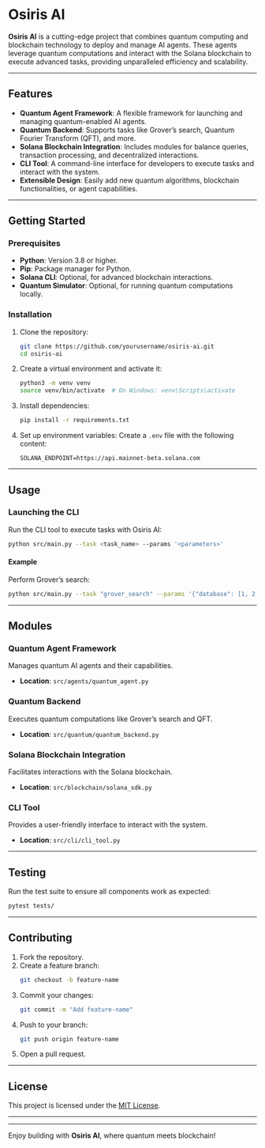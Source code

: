 # Osiris AI

**Osiris AI** is a cutting-edge project that combines quantum computing and blockchain technology to deploy and manage AI agents. These agents leverage quantum computations and interact with the Solana blockchain to execute advanced tasks, providing unparalleled efficiency and scalability.

---

## Features

- **Quantum Agent Framework**: A flexible framework for launching and managing quantum-enabled AI agents.
- **Quantum Backend**: Supports tasks like Grover’s search, Quantum Fourier Transform (QFT), and more.
- **Solana Blockchain Integration**: Includes modules for balance queries, transaction processing, and decentralized interactions.
- **CLI Tool**: A command-line interface for developers to execute tasks and interact with the system.
- **Extensible Design**: Easily add new quantum algorithms, blockchain functionalities, or agent capabilities.

---

## Getting Started

### Prerequisites
- **Python**: Version 3.8 or higher.
- **Pip**: Package manager for Python.
- **Solana CLI**: Optional, for advanced blockchain interactions.
- **Quantum Simulator**: Optional, for running quantum computations locally.

### Installation

1. Clone the repository:
   ```bash
   git clone https://github.com/yourusername/osiris-ai.git
   cd osiris-ai
   ```

2. Create a virtual environment and activate it:
   ```bash
   python3 -m venv venv
   source venv/bin/activate  # On Windows: venv\Scripts\activate
   ```

3. Install dependencies:
   ```bash
   pip install -r requirements.txt
   ```

4. Set up environment variables:
   Create a `.env` file with the following content:
   ```
   SOLANA_ENDPOINT=https://api.mainnet-beta.solana.com
   ```

---

## Usage

### Launching the CLI
Run the CLI tool to execute tasks with Osiris AI:
```bash
python src/main.py --task <task_name> --params '<parameters>'
```

#### Example
Perform Grover’s search:
```bash
python src/main.py --task "grover_search" --params '{"database": [1, 2, 3, 4], "target": 3}'
```

---

## Modules

### Quantum Agent Framework
Manages quantum AI agents and their capabilities.
- **Location**: `src/agents/quantum_agent.py`

### Quantum Backend
Executes quantum computations like Grover’s search and QFT.
- **Location**: `src/quantum/quantum_backend.py`

### Solana Blockchain Integration
Facilitates interactions with the Solana blockchain.
- **Location**: `src/blockchain/solana_sdk.py`

### CLI Tool
Provides a user-friendly interface to interact with the system.
- **Location**: `src/cli/cli_tool.py`

---

## Testing

Run the test suite to ensure all components work as expected:
```bash
pytest tests/
```

---

## Contributing

1. Fork the repository.
2. Create a feature branch:
   ```bash
   git checkout -b feature-name
   ```
3. Commit your changes:
   ```bash
   git commit -m "Add feature-name"
   ```
4. Push to your branch:
   ```bash
   git push origin feature-name
   ```
5. Open a pull request.

---

## License

This project is licensed under the [MIT License](LICENSE).

---

---

Enjoy building with **Osiris AI**, where quantum meets blockchain!
